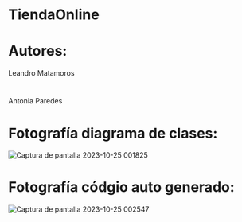# TiendaOnline
# Autores:
Leandro Matamoros
#
Antonia Paredes
# Fotografía diagrama de clases:
![Captura de pantalla 2023-10-25 001825](https://github.com/Antix199/TiendaOnline/assets/142464955/4355cd50-a8d2-4ab2-b4f9-e0e0f48e6412)
# Fotografía códgio auto generado:
![Captura de pantalla 2023-10-25 002547](https://github.com/Antix199/TiendaOnline/assets/142464955/6acea72e-1cc9-4107-901e-15d7122cd663)
